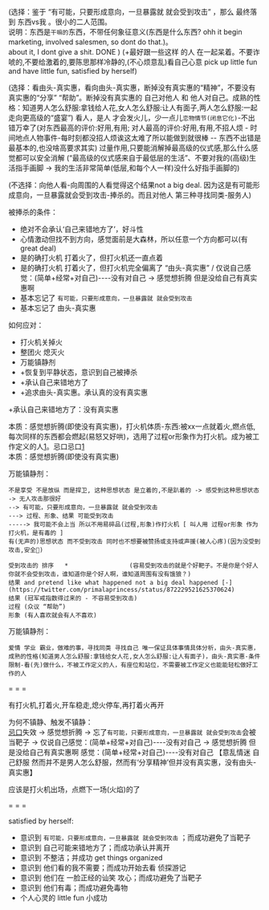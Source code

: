 
(选择：鉴于 “有可能，只要形成意向，一旦暴露就 就会受到攻击” ，那么 最终落到 东西vs我 。很小的二人范围。<br>
       说明：东西是`干嘛的`东西，不带任何象征意义(东西是什么东西? ohh it begin marketing, involved salesmen, so dont do that.)。<br>
       about it, I dont give a shit. DONE ) (+最好跟一些这样 的人 在一起呆着。不要诈唬的,不要给激着的,要陈思那样冷静的,(不心烦意乱)看自己心意 pick up little fun and have little fun, satisfied by herself)

(选择：看由头-真实惠，看向由头-真实惠，断掉没有真实惠的“精神”，不要没有真实惠的“分享” “帮助”。断掉没有真实惠的 自己对他人 和 他人对自己。成熟的性格：知道男人怎么舒服:拿钱给人花,女人怎么舒服:让人有面子,两人怎么舒服:一起走向更高级的“盛宴”)   看人，是人 才会发火儿，少一点儿`恋物情节(闭息它化)`-不出错万幸了(对东西最高的评价:好用,有用; 对人最高的评价:好用,有用,不招人烦 - 时间地点人物事件-每时刻都没招人烦诶这太难了所以能做到就很棒 -- 东西不出错是最基本的,也没啥高要求其实)    过量作用,只要能消解掉最高级的仪式感,那么什么感觉都可以安全消解 (“最高级的仪式感来自于最低层的生活”、不要对我的(高级)生活指手画脚 -> 我的生活非常简单(低层,和每个人一样)没什么好指手画脚的)

(不选择：向他人看-向周围的人看觉得这个结果not a big deal. 因为这是有可能形成意向，一旦暴露就会受到攻击-捧杀的。而且对他人 第三种寻找同类-服务人)

被捧杀的条件：
- 绝对不会承认‘自己来错地方了’，好斗性
- 心情激动但找不到方向，感觉面前是大森林，所以任意一个方向都可以(有great deal)
- 是的确打火机 打着火了，但打火机还一直点着
- 是的确打火机 打着火了，但打火机完全偏离了 “由头-真实惠” / 仅说自己感觉：(简单+经常+对自己)----没有对自己 -> 感觉想折腾 但是没给自己有真实惠啊
- 基本忘记了 `有可能，只要形成意向，一旦暴露就 就会受到攻击`
- 基本忘记了 由头-真实惠

如何应对：
- 打火机关掉火
- 整团火 熄灭火
- 万能镇静剂
- +恢复到平静状态，意识到自己被捧杀
- +承认自己来错地方了
- +追求由头-真实惠。承认真的没有真实惠

+承认自己来错地方了：没有真实惠

本质：感觉想折腾(即使没有真实惠)，打火机体质-东西:被xx一点就着火,燃点低,每次同样的东西都会燃起(易怒又好哄)，选用了过程or形象作为打火机。成为被工作定义的人[1](https://www.v2ex.com/notes/28139)。忌口忌口[1](https://www.v2ex.com/notes/28066#脱缰野马的感觉-手突然握着了个新机器)<br>
本质：感觉想折腾(即使没有真实惠)

万能镇静剂：
```
不是享受 不是放纵 而是捍卫, 这种思想状态 是立着的,不是趴着的 -> 感受到这种思想状态 -> 无人攻击那很好
--> 有可能，只要形成意向，一旦暴露就 就会受到攻击
---> 过程、形象、结果 可能受到攻击
-----> 我可能不会上当 所以不用易碎品(过程,形象)作打火机 [ 叫人用 过程or形象 作为打火机，是有毒的 ]
有(无声的)思想状态 而不受到攻击 同时也不想要被赞扬或支持或声援(被人心疼)(因为没受到攻击,安全🔐)

受到攻击的 排序   *                 (容易受到攻击的就是个好靶子。不是你是个好人你就不会受到攻击，谁知道你是个好人啊，谁知道周围有没有饿狼？)
结果 and pretend like what happened not a big deal happened [-](https://twitter.com/primalaprincess/status/872229521625370624)
结果 (冠军戒指数得过来的 - 不容易受到攻击)
过程 (众议 “帮助”)
形象 (有人喜欢就会有人不喜欢)
```

万能镇静剂：
```
爱情 学业 霸业，做难的事，寻找同类 寻找自己 唯一保证具体事情具体分析，由头-真实惠，成熟的性格(知道男人怎么舒服:拿钱给女人花,女人怎么舒服:让人有面子)，由头-真实惠-条件限制-看(先)做什么，不被工作定义的人，有座位和站位，不需要被工作定义也能能轻松做好工作的人
```

= = =

有打火机,打着火,开车稳走,熄火停车,再打着火再开

为何不镇静、触发不镇静：<br>
[忌口](https://www.v2ex.com/notes/28066#忌口_老是脱缰野马的感觉-手突然握着了个新机器-自己打头阵呢)失效 -> 感觉想折腾 -> 忘了`有可能，只要形成意向，一旦暴露就 就会受到攻击`会被当靶子 -> 仅说自己感觉：(简单+经常+对自己)----没有对自己 -> 感觉想折腾 但是没给自己有真实惠啊 感觉：(简单+经常+对自己)----没有对自己  【意乱情迷 自己舒服 然而并不是男人怎么舒服，然而有‘分享精神’但并没有真实惠，没有由头-真实惠】

应该是打火机出场，点燃下一场(火焰)的了



= = =

satisfied by herself:
- 意识到 `有可能，只要形成意向，一旦暴露就 就会受到攻击` ；而成功避免了当靶子
- 意识到 自己可能来错地方了；而成功承认并离开
- 意识到 不整洁；并成功 get things organized
- 意识到 他们看的我不需要；而成功开始去看 侦探游记
- 意识到 他们在 一脸正经的讪笑 攻心；而成功避免了当靶子
- 意识到 他们有毒；而成功避免毒物
- 个人心灵的 little fun 小成功


